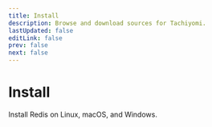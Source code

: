 ```yaml
---
title: Install
description: Browse and download sources for Tachiyomi.
lastUpdated: false
editLink: false
prev: false
next: false
---
```


# Install

Install Redis on Linux, macOS, and Windows.

<AddRepoButton/>

<ExtensionsWrapper/>

<script setup>
import AddRepoButton from '@theme/components/AddRepoButton.vue'
import ExtensionsWrapper from '@theme/components/Extensions/ExtensionsWrapper.vue'
</script>